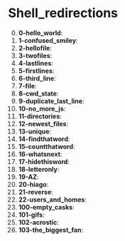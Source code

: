 # Shell_redirections

0. **0-hello_world**:
1. **1-confused_smiley**:
2. **2-hellofile**:
3. **3-twofiles**:
4. **4-lastlines**:
5. **5-firstlines**:
6. **6-third_line**:
7. **7-file**:
8. **8-cwd_state**:
9. **9-duplicate_last_line**:
10. **10-no_more_js**:
11. **11-directories**:
12. **12-newest_files**:
13. **13-unique**:
14. **14-findthatword**:
15. **15-countthatword**:
16. **16-whatsnext**:
17. **17-hidethisword**:
18. **18-letteronly**:
19. **19-AZ**:
20. **20-hiago**:
21. **21-reverse**:
22. **22-users_and_homes**:
23. **100-empty_casks**:
24. **101-gifs**:
25. **102-acrostic**:
26. **103-the_biggest_fan**: